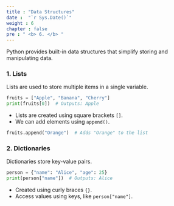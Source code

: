 ```yaml
---
title : "Data Structures"
date :  "`r Sys.Date()`" 
weight : 6 
chapter : false
pre : " <b> 6. </b> "
---
```

Python provides built-in data structures that simplify storing and manipulating data.

### 1. Lists

Lists are used to store multiple items in a single variable.

```python
fruits = ["Apple", "Banana", "Cherry"]
print(fruits[0])  # Outputs: Apple
```

- Lists are created using square brackets `[]`.
- We can add elements using `append()`.

```python
fruits.append("Orange")  # Adds "Orange" to the list
```

### 2. Dictionaries

Dictionaries store key-value pairs.

```python
person = {"name": "Alice", "age": 25}
print(person["name"])  # Outputs: Alice
```

- Created using curly braces `{}`.
- Access values using keys, like `person["name"]`.